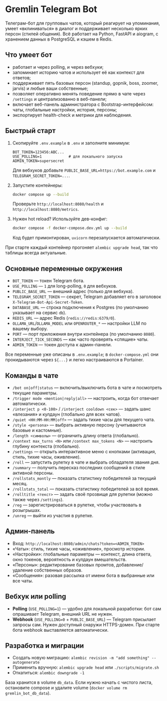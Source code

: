 # Gremlin Telegram Bot

Телеграм-бот для групповых чатов, который реагирует на упоминания, умеет «вклиниваться» в диалог и поддерживает несколько ярких персон (стилей общения). Всё работает на Python, FastAPI и aiogram, с хранением данных в PostgreSQL и кэшем в Redis.

## Что умеет бот
- работает и через polling, и через вебхуки;
- запоминает историю чатов и использует её как контекст для ответов;
- поддерживает пять базовых персон (standup, gopnik, boss, zoomer, jarvis) и любые ваши собственные;
- позволяет оперативно менять поведение прямо в чате через `/settings` и централизованно в веб-панели;
- включает веб-панель администратора с Bootstrap-интерфейсом: чаты, глобальные настройки, история, персоны;
- экспортирует health-check и метрики для наблюдения.

## Быстрый старт
1. Скопируйте `.env.example` в `.env` и заполните минимум:
   ```
   BOT_TOKEN=123456:ABC...
   USE_POLLING=1            # для локального запуска
   ADMIN_TOKEN=supersecret
   ```
   Для вебхуков добавьте `PUBLIC_BASE_URL=https://bot.example.com` и `TELEGRAM_SECRET_TOKEN=...`.

2. Запустите контейнеры:
   ```bash
   docker compose up --build
   ```
   Проверьте `http://localhost:8080/health` и `http://localhost:8080/metrics`.

3. Нужен hot reload? Используйте дев-конфиг:
   ```bash
   docker compose -f docker-compose.dev.yml up --build
   ```
   Код будет примонтирован, `uvicorn` перезапускается автоматически.

При старте каждый контейнер прогоняет `alembic upgrade head`, так что таблицы всегда актуальные.

## Основные переменные окружения
- `BOT_TOKEN` — токен Telegram бота.
- `USE_POLLING` — `1` для long-polling, `0` для вебхуков.
- `PUBLIC_BASE_URL` — внешний адрес (только для вебхука).
- `TELEGRAM_SECRET_TOKEN` — секрет, Telegram добавляет его в заголовок `X-Telegram-Bot-Api-Secret-Token`.
- `DATABASE_URL` — строка подключения к Postgres (по умолчанию указывает на сервис `db`).
- `REDIS_URL` — адрес Redis (`redis://redis:6379/0`).
- `OLLAMA_URL`/`OLLAMA_MODEL` или `OPENROUTER_*` — настройки LLM по вашему выбору.
- `PORT` — порт приложения внутри контейнера (по умолчанию `8080`).
- `INTERJECT_TICK_SECONDS` — как часто проверять «спящие» чаты.
- `ADMIN_TOKEN` — токен доступа к админ-панели.

Все переменные уже описаны в `.env.example`; в `docker-compose.yml` они прокидываются через `${...}` и легко настраиваются в Portainer.

## Команды в чате
- `/bot on|off|status` — включить/выключить бота в чате и посмотреть текущие параметры.
- `/trigger mode <mention|reply|all>` — настроить, когда бот отвечает автоматически.
- `/interject p <0-100>` / `/interject cooldown <сек>` — задать шанс «влезания» и кулдаун (глобально для всех чатов).
- `/quiet <HH:MM-HH:MM|off>` — задать тихие часы для текущего чата.
- `/style <persona>` — выбрать активную персону (учитываются базовые и кастомные).
- `/length <символы>` — ограничить длину ответа (глобально).
- `/context max_turns <N>` или `/context max_tokens <N>` — настроить глубину контекста (глобально).
- `/settings` — открыть интерактивное меню с кнопками (активация, стиль, тихие часы, оживление).
- `/roll` — запустить рулетку в чате и выбрать обладателя звания дня.
- `/summary` — получить пересказ последних сообщений в стиле активной персоны.
- `/rollstats_montly` — показать статистику победителей за текущий месяц.
- `/rollstats_total` — показать статистику победителей за всё время.
- `/rolltitle <текст>` — задать своё прозвище для рулетки (можно также через `/settings`).
- `/reg` — зарегистрироваться в рулетке, чтобы участвовать в розыгрышах.
- `/unreg` — выйти из участия в рулетке.

## Админ-панель
- Вход: `http://localhost:8080/admin/chats?token=<ADMIN_TOKEN>`
- «Чаты»: стиль, тихие часы, «оживление», просмотр истории.
- «Настройки»: глобальные параметры — контекст, длина ответа, окно токенов, вероятность и кулдаун вмешательств.
- «Персоны»: редактирование базовых промтов, добавление/удаление собственных образов.
- «Сообщения»: разовая рассылка от имени бота в выбранные или все чаты.

## Вебхук или polling
- **Polling** (`USE_POLLING=1`) — удобно для локальной разработки: бот сам опрашивает Telegram, внешний URL не нужен.
- **Webhook** (`USE_POLLING=0` + `PUBLIC_BASE_URL`) — Telegram присылает запросы сам. Нужен доступный снаружи HTTPS-домен. При старте бота webhook выставляется автоматически.

## Разработка и миграции
- Создать новую миграцию: `alembic revision -m "add something" --autogenerate`
- Применить вручную: `alembic upgrade head` или `./scripts/migrate.sh`
- Откатиться: `alembic downgrade -1`

База хранится в volume `db_data`. Если нужно начать с чистого листа, остановите compose и удалите volume (`docker volume rm gremlin_bot_db_data`).
